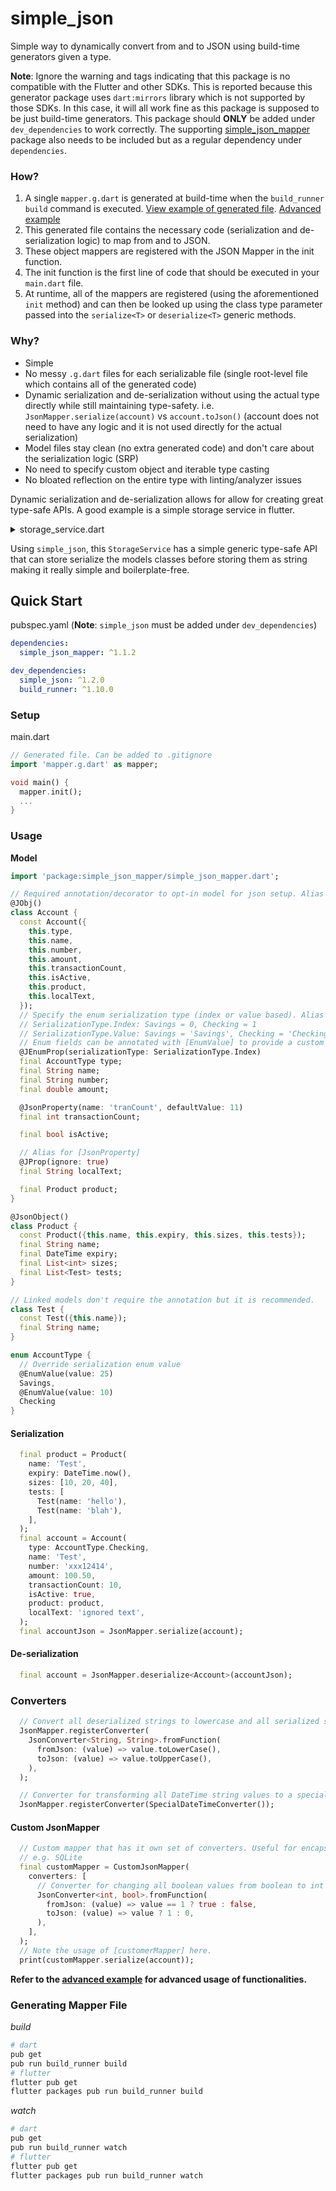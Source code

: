 # simple_json
Simple way to dynamically convert from and to JSON using build-time generators given a type.

**Note**: Ignore the warning and tags indicating that this package is no compatible with the Flutter and other SDKs. This is reported because this generator package uses `dart:mirrors` library which is not supported by those SDKs. In this case, it will all work fine as this package is supposed to be just build-time generators. This package should **ONLY** be added under `dev_dependencies` to work correctly. The supporting [simple_json_mapper](https://pub.dev/packages/simple_json_mapper) package also needs to be included but as a regular dependency under `dependencies`. 

### How?
1. A single `mapper.g.dart` is generated at build-time when the `build_runner build` command is executed. [View example of generated file](example/lib/mapper.g.dart). [Advanced example](../example/lib/mapper.g.dart)
2. This generated file contains the necessary code (serialization and de-serialization logic) to map from and to JSON. 
3. These object mappers are registered with the JSON Mapper in the init function.
4. The init function is the first line of code that should be executed in your `main.dart` file.
5. At runtime, all of the mappers are registered (using the aforementioned `init` method) and can then be looked up using the class type parameter passed into the `serialize<T>` or `deserialize<T>` generic methods.

### Why?
- Simple
- No messy `.g.dart` files for each serializable file (single root-level file which contains all of the generated code)
- Dynamic serialization and de-serialization without using the actual type directly while still maintaining type-safety. i.e. `JsonMapper.serialize(account)` vs `account.toJson()` (account does not need to have any logic and it is not used directly for the actual serialization)
- Model files stay clean (no extra generated code) and don't care about the serialization logic (SRP)
- No need to specify custom object and iterable type casting
- No bloated reflection on the entire type with linting/analyzer issues

Dynamic serialization and de-serialization allows for allow for creating great type-safe APIs. A good example is a simple storage service in flutter.

<details>
  <summary>storage_service.dart</summary>

```dart
class StorageService implements IStorageService {
  const StorageService(this.preferences);
  final SharedPreferences preferences;

  @override
  Future<T> get<T>({T Function() defaultFn, bool private = false}) async {
    return getWithKey(T.toString(), defaultFn: defaultFn, private: private);
  }

  @override
  Future<T> getWithKey<T>(String key,
      {T Function() defaultFn, bool private = false}) async {
    return JsonMapper.deserialize<T>(
            await getProvider(private).getString(key)) ??
        defaultFn();
  }

  @override
  Future<bool> set<T>(T value, [bool private = false]) {
    return setWithKey(T.toString(), value, private);
  }

  @override
  Future<bool> setWithKey<T>(String key, T value, [bool private = false]) {
    return getProvider(private).setString(key, JsonMapper.serialize(value));
  }

  IStorageProvider getProvider(bool private) {
    return private && !AppUtils.isWeb
        ? SecureStorage()
        : SharedPreferencesStorage(preferences);
  }
}

```
</details>

Using `simple_json`, this `StorageService` has a simple generic type-safe API that can store serialize the models classes before storing them as string making it really simple and boilerplate-free.

## Quick Start

pubspec.yaml (**Note**: `simple_json` must be added under `dev_dependencies`)
```yaml
dependencies:
  simple_json_mapper: ^1.1.2

dev_dependencies:
  simple_json: ^1.2.0
  build_runner: ^1.10.0
```

### Setup
main.dart
```dart
// Generated file. Can be added to .gitignore
import 'mapper.g.dart' as mapper;

void main() {
  mapper.init();
  ...
}
```

### Usage
**Model**
```dart
import 'package:simple_json_mapper/simple_json_mapper.dart';

// Required annotation/decorator to opt-in model for json setup. Alias for [JsonObject]
@JObj()
class Account {
  const Account({
    this.type,
    this.name,
    this.number,
    this.amount,
    this.transactionCount,
    this.isActive,
    this.product,
    this.localText,
  });
  // Specify the enum serialization type (index or value based). Alias for [JsonEnumProperty]
  // SerializationType.Index: Savings = 0, Checking = 1
  // SerializationType.Value: Savings = 'Savings', Checking = 'Checking'
  // Enum fields can be annotated with [EnumValue] to provide a custom value.
  @JEnumProp(serializationType: SerializationType.Index)
  final AccountType type;
  final String name;
  final String number;
  final double amount;

  @JsonProperty(name: 'tranCount', defaultValue: 11)
  final int transactionCount;

  final bool isActive;

  // Alias for [JsonProperty]
  @JProp(ignore: true)
  final String localText;

  final Product product;
}

@JsonObject()
class Product {
  const Product({this.name, this.expiry, this.sizes, this.tests});
  final String name;
  final DateTime expiry;
  final List<int> sizes;
  final List<Test> tests;
}

// Linked models don't require the annotation but it is recommended.
class Test {
  const Test({this.name});
  final String name;
}

enum AccountType {
  // Override serialization enum value
  @EnumValue(value: 25)
  Savings,
  @EnumValue(value: 10)
  Checking
}

```

#### Serialization
```dart
  final product = Product(
    name: 'Test',
    expiry: DateTime.now(),
    sizes: [10, 20, 40],
    tests: [
      Test(name: 'hello'),
      Test(name: 'blah'),
    ],
  );
  final account = Account(
    type: AccountType.Checking,
    name: 'Test',
    number: 'xxx12414',
    amount: 100.50,
    transactionCount: 10,
    isActive: true,
    product: product,
    localText: 'ignored text',
  );
  final accountJson = JsonMapper.serialize(account);
```

#### De-serialization

```dart
  final account = JsonMapper.deserialize<Account>(accountJson);
```

### Converters

```dart
  // Convert all deserialized strings to lowercase and all serialized strings to uppercase.
  JsonMapper.registerConverter(
    JsonConverter<String, String>.fromFunction(
      fromJson: (value) => value.toLowerCase(),
      toJson: (value) => value.toUpperCase(),
    ),
  );

  // Converter for transforming all DateTime string values to a special format defined by the given class.
  JsonMapper.registerConverter(SpecialDateTimeConverter());
```

#### Custom JsonMapper

```dart
  // Custom mapper that has it own set of converters. Useful for encapsulating for special, adhoc serializations
  // e.g. SQLite
  final customMapper = CustomJsonMapper(
    converters: [
      // Converter for changing all boolean values from boolean to int and vice versa on serialization.
      JsonConverter<int, bool>.fromFunction(
        fromJson: (value) => value == 1 ? true : false,
        toJson: (value) => value ? 1 : 0,
      ),
    ],
  );
  // Note the usage of [customerMapper] here.
  print(customMapper.serialize(account));
```

**Refer to the [advanced example](../example/lib/main.dart) for advanced usage of functionalities.**

### Generating Mapper File

*build*
```bash
# dart
pub get
pub run build_runner build
# flutter
flutter pub get
flutter packages pub run build_runner build
```

*watch*
```bash
# dart
pub get
pub run build_runner watch
# flutter
flutter pub get
flutter packages pub run build_runner watch
```
